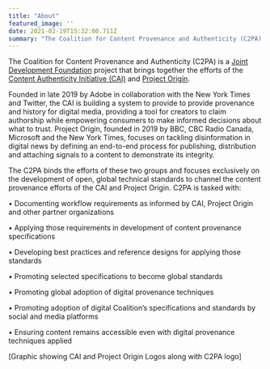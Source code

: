 ```yaml
---
title: "About"
featured_image: ''
date: 2021-02-19T15:32:00.711Z
summary: "The Coalition for Content Provenance and Authenticity (C2PA) is a [Joint Development Foundation](https://www.jointdevelopment.org/) project that brings together the efforts of the [Content Authenticity Initiative (CAI)](https://contentauthenticity.org/) and [Project Origin](https://www.originproject.info/)."
---
```

The Coalition for Content Provenance and Authenticity (C2PA) is a [Joint Development Foundation](https://www.jointdevelopment.org/) project that brings together the efforts of the [Content Authenticity Initiative (CAI)](https://contentauthenticity.org/) and [Project Origin](https://www.originproject.info/). 

Founded in late 2019 by Adobe in collaboration with the New York Times and Twitter, the CAI is building a system to provide to provide provenance and history for digital media, providing a tool for creators to claim authorship while empowering consumers to make informed decisions about what to trust. Project Origin, founded in 2019 by BBC, CBC Radio Canada, Microsoft and the New York Times, focuses on tackling disinformation in digital news by defining an end-to-end process for publishing, distribution and attaching signals to a content to demonstrate its integrity. 

The C2PA binds the efforts of these two groups and focuses exclusively on the development of open, global technical standards to channel the content provenance efforts of the CAI and Project Origin. C2PA is tasked with:

•	Documenting workflow requirements as informed by CAI, Project Origin and other partner organizations

•	Applying those requirements in development of content provenance specifications

•	Developing best practices and reference designs for applying those standards

•	Promoting selected specifications to become global standards

•	Promoting global adoption of digital provenance techniques 

•	Promoting adoption of digital Coalition’s specifications and standards by social and media platforms

•	Ensuring content remains accessible even with digital provenance techniques applied

[Graphic showing CAI and Project Origin Logos along with C2PA logo]

